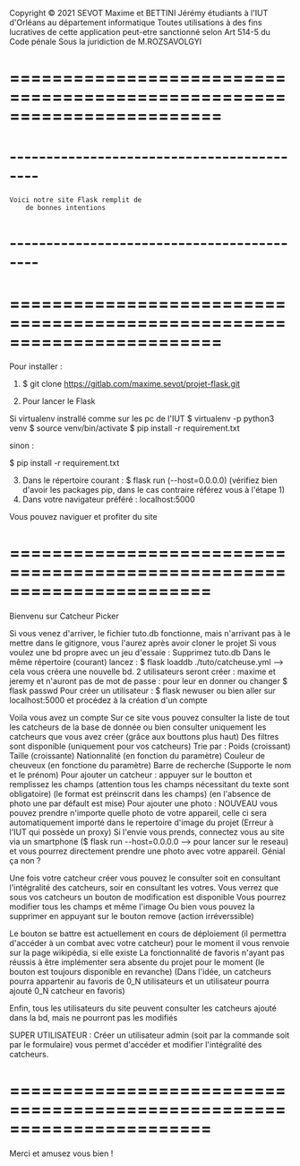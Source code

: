 
Copyright © 2021 SEVOT Maxime et BETTINI Jérémy étudiants à l'IUT d'Orléans au département informatique
Toutes utilisations à des fins lucratives de cette application peut-etre sanctionné selon Art 514-5 du Code pénale
Sous la juridiction de M.ROZSAVOLGYI

# ======================================================================== #

  # ------------------------------------------ #
    Voici notre site Flask remplit de 
        de bonnes intentions
  # ------------------------------------------ #


# ======================================================================== #

Pour installer : 
1) $ git clone https://gitlab.com/maxime.sevot/projet-flask.git

2) Pour lancer le Flask

Si virtualenv instrallé comme sur les pc de l'IUT
$ virtualenv -p python3 venv
$ source venv/bin/activate
$ pip install -r requirement.txt

sinon :

$ pip install -r requirement.txt

3) Dans le répertoire courant : $ flask run (--host=0.0.0.0) (vérifiez bien d'avoir les packages pip, dans le cas contraire référez vous à l'étape 1)
4) Dans votre navigateur préféré : localhost:5000

Vous pouvez naviguer et profiter du site

# ======================================================================= #

Bienvenu sur Catcheur Picker 

Si vous venez d'arriver, le fichier tuto.db fonctionne, mais n'arrivant pas à le mettre dans le gitignore, vous l'aurez après avoir cloner le projet
Si vous voulez une bd propre avec un jeu d'essaie : 
	Supprimez tuto.db
	Dans le même répertoire (courant) lancez : $ flask loaddb ./tuto/catcheuse.yml --> cela vous créera une nouvelle bd.
	2 utilisateurs seront créer : maxime et jeremy et n'auront pas de mot de passe : pour leur en donner ou changer 
		$ flask passwd <user> <nouveau mdp>
	Pour créer un utilisateur : 
		$ flask newuser <nomUser> <password>
		ou bien aller sur localhost:5000 et procédez à la création d'un compte

Voila vous avez un compte
Sur ce site vous pouvez consulter la liste de tout les catcheurs de la base de donnée ou bien consulter uniquement les catcheurs que vous avez créer (grâce aux bouttons plus haut)
	Des filtres sont disponible (uniquement pour vos catcheurs)
	Trie par :
		Poids (croissant)
		Taille (croissante)
		Nationnalité (en fonction du paramètre)
		Couleur de cheuveux (en fonctione du paramètre)
		Barre de recherche (Supporte le nom et le prénom)
Pour ajouter un catcheur : appuyer sur le boutton et remplissez les champs (attention tous les champs nécessitant du texte sont obligatoire) (le format est préinscrit dans les champs) (en l'absence de photo une par défault est mise)
	Pour ajouter une photo : NOUVEAU vous pouvez prendre n'importe quelle photo de votre appareil, celle ci sera automatiquement importé dans le repertoire d'image du projet (Erreur à l'IUT qui possède un proxy)
	Si l'envie vous prends, connectez vous au site via un smartphone ($ flask run --host=0.0.0.0  --> pour lancer sur le reseau) et vous pourrez directement prendre une photo avec votre appareil. Génial ça non ? 

Une fois votre catcheur créer vous pouvez le consulter soit en consultant l'intégralité des catcheurs, soir en consultant les votres. Vous verrez que sous vos catcheurs un bouton de modification est disponible 
	Vous pourrez modifier tous les champs et même l'image 
	Ou bien vous pouvez la supprimer en appuyant sur le bouton remove (action irréverssible)

Le bouton se battre est actuellement en cours de déploiement (il permettra d'accéder à un combat avec votre catcheur) pour le moment il vous renvoie sur la page wikipédia, si elle existe
La fonctionnalité de favoris n'ayant pas réussis à être implémenter sera absente du projet pour le moment (le bouton est toujours disponible en revanche) (Dans l'idée, un catcheurs pourra appartenir au favoris de 0_N utilisateurs et un utilisateur pourra ajouté 0_N catcheur en favoris)

Enfin, tous les utilisateurs du site peuvent consulter les catcheurs ajouté dans la bd, mais ne pourront pas les modifiés


SUPER UTILISATEUR : Créer un utilisateur admin (soit par la commande soit par le formulaire) vous permet d'accéder et modifier l'intégralité des catcheurs.

# ======================================================================= #

Merci et amusez vous bien !
